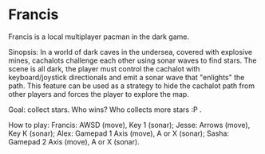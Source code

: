 # Francis

Francis is a local multiplayer pacman in the dark game. 

Sinopsis: In a world of dark caves in the undersea, covered with explosive mines, cachalots challenge each other using sonar waves to find stars. The scene is all dark, the player must control the cachalot with keyboard/joystick directionals and emit a sonar wave that "enlights" the path. This feature can be used as a strategy to hide the cachalot path from other players and forces the player to explore the map. 

Goal: collect stars. Who wins? Who collects more stars :P . 

How to play: 
Francis: AWSD (move), Key 1 (sonar); 
Jesse: Arrows (move), Key K (sonar); 
Alex: Gamepad 1 Axis (move), A or X (sonar); 
Sasha: Gamepad 2 Axis (move), A or X (sonar).

